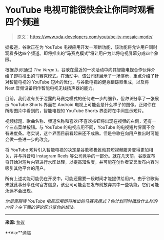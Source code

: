 # YouTube 电视可能很快会让你同时观看四个频道

> 原文：<https://www.xda-developers.com/youtube-tv-mosaic-mode/>

据报道，谷歌正在为 YouTube 电视应用开发一项新功能，该功能将允许用户同时观看多达四个频道。即将推出的“马赛克模式”将让用户为此将电视屏幕分成四个象限。

根据*协议*(通过 *The Verge* )，谷歌在最近的一次活动中向其智能电视合作伙伴介绍了即将推出的马赛克模式。在活动中，该公司还展示了一场演示，重点介绍了针对智能电视的 YouTube 短片的优化，与谷歌电视的健身跟踪器集成，以及将 Nest 音频设备用作智能电视无线扬声器的能力。

目前，我们没有关于泄露的马赛克模式的任何进一步的细节，但*协议*分享了一张展示 YouTube Shorts 界面在 Android 电视上可能会是什么样子的图像。正如你在所附图片中看到的，智能电视的 YouTube Shorts 界面将在中间显示短片。

视频标题、歌曲名称、频道名称和喜欢/不喜欢按钮将出现在视频的右侧，还有一个三点菜单按钮。与 YouTube 的电视应用不同，YouTube 的电视短片界面不会有进度条。老实说，这个界面目前看起来还不成熟。但是谷歌在向用户推出时可能会做一些进一步的改变。

将 YouTube 短片引入智能电视的决定是谷歌积极推动其短视频服务变得更加相关，并与抖音和 Instagram Reels 等公司竞争的一部分。就在几天前，谷歌宣布将开始对短片内容进行水印处理，以提高知名度，并可能在创作者交叉发布内容时吸引其他平台的用户。

所有上述功能可能仍在开发中，可能还需要一段时间才能提供给用户。由于谷歌尚未就此事分享任何官方信息，该公司可能会在发布前放弃其中一些功能，它们可能永远不会出现。

*你是否期待 YouTube 电视应用即将推出的马赛克模式？你计划同时播放什么样的内容？在下面的评论区分享你的想法。*

* * *

**来源:** [协议](https://www.protocol.com/entertainment/youtube-shorts-tv-app)

**Via:**濒临